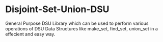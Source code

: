 # Disjoint-Set-Union-DSU
General Purpose DSU Library which can be used to perform various operations of DSU Data Structures like make_set, find_set, union_set in a effecient and easy way.
